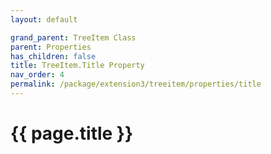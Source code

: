 ```yaml
---
layout: default

grand_parent: TreeItem Class
parent: Properties
has_children: false
title: TreeItem.Title Property
nav_order: 4
permalink: /package/extension3/treeitem/properties/title
---
```

# {{ page.title }}
